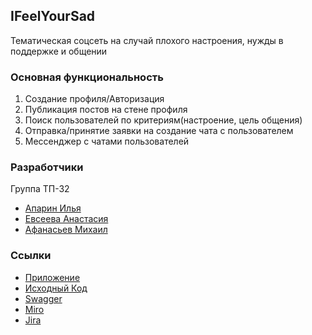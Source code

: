 ## IFeelYourSad
Тематическая соцсеть на случай плохого настроения, нужды в поддержке и общении


### Основная функциональность
1. Создание профиля/Авторизация
2. Публикация постов на стене профиля
3. Поиск пользователей по критериям(настроение, цель общения)
4. Отправка/принятие заявки на создание чата с пользователем
5. Мессенджер с чатами пользователей


### Разработчики
Группа ТП-32
* [Апарин Илья](https://github.com/maloremix)
*  [Евсеева Анастасия](https://github.com/evseeeva)
* [Афанасьев Михаил](https://github.com/MikhailAfanasjev)

### Ссылки
* [Приложение](https://flaskprojectsocialnetwork.herokuapp.com/login)
* [Исходный Код](https://github.com/maloremix/Project-3-2/tree/master)
* [Swagger](https://app.swaggerhub.com/apis/Goooogle/SocialNetwork/1.0.0#/profile)
* [Miro](https://miro.com/app/board/uXjVOFsysG0=/)
* [Jira](https://yoursadfriend.atlassian.net/jira/software/projects/SN/boards/1)

